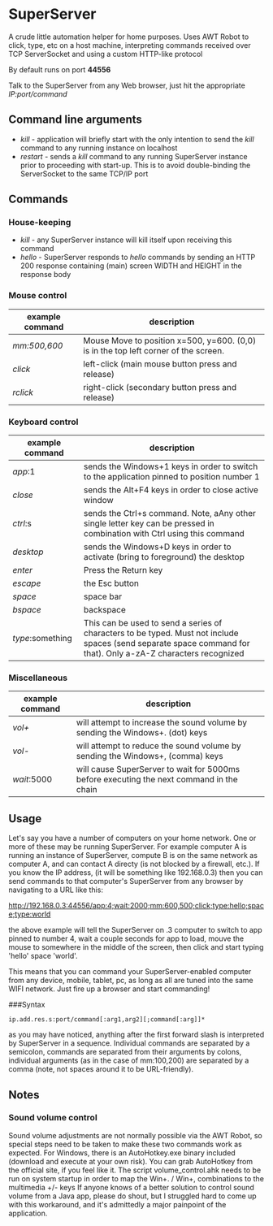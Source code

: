 # SuperServer

A crude little automation helper for home purposes. Uses AWT Robot to click, type, etc on a host machine, interpreting commands received over TCP ServerSocket and using a custom HTTP-like protocol

By default runs on port **44556**

Talk to the SuperServer from any Web browser, just hit the appropriate *IP:port/command*


## Command line arguments

- *kill* - application will briefly start with the only intention to send the *kill* command to any running instance on localhost
- *restart* - sends a *kill* command to any running SuperServer instance prior to proceeding with start-up. This is to avoid double-binding the ServerSocket to the same TCP/IP port

## Commands

### House-keeping

- *kill* - any SuperServer instance will kill itself upon receiving this command
- *hello* - SuperServer responds to *hello* commands by sending an HTTP 200 response containing (main) screen WIDTH and HEIGHT in the response body

### Mouse control

| **example command** | **description**                                                                   |
|-------------------|-------------------------------------------------------------------------------------|
| *mm:500,600*      | Mouse Move to position x=500, y=600. (0,0) is in the top left corner of the screen. |
| *click*           | left-click (main mouse button press and release)                                    |
| *rclick*          | right-click (secondary button press and release)                                    |

### Keyboard control

| example command | description |
|-----------------|-------------|
| *app*:1 | sends the Windows+1 keys in order to switch to the application pinned to position number 1 |
| *close* | sends the Alt+F4 keys in order to close active window|
| *ctrl*:s | sends the Ctrl+s command. Note, aAny other single letter key can be pressed in combination with Ctrl using this command |
| *desktop* | sends the Windows+D keys in order to activate (bring to foreground) the desktop |
| *enter* | Press the Return key |
| *escape* | the Esc button |
| *space* | space bar |
| *bspace* | backspace |
| *type*:something | This can be used to send a series of characters to be typed. Must not include spaces (send separate space command for that).  Only a-zA-Z characters recognized |

### Miscellaneous

| example command | description |
|-----------------|-------------|
| *vol+* | will attempt to increase the sound volume by sending the Windows+. (dot) keys |
| *vol-* | will attempt to reduce the sound volume by sending the Windows+, (comma) keys |
| *wait*:5000 | will cause SuperServer to wait for 5000ms before executing the next command in the chain |


## Usage

Let's say you have a number of computers on your home network. One or more of these may be running SuperServer. For example computer A is running an instance of SuperServer, compute B is on the same network as computer A, and can contact A directy (is not blocked by a firewall, etc.). If you know the IP address, (it will be something like 192.168.0.3) then you can send commands to that computer's SuperServer from any browser by navigating to a URL like this:

http://192.168.0.3:44556/app:4;wait:2000;mm:600,500;click;type:hello;space;type:world

the above example will tell the SuperServer on .3 computer to switch to app pinned to number 4, wait a couple seconds for app to load, mouve the mouse to somewhere in the middle of the screen, then click and start typing 'hello' space 'world'.

This means that you can command your SuperServer-enabled computer from any device, mobile, tablet, pc, as long as all are tuned into the same WIFI network. Just fire up a browser and start commanding!

###Syntax

`ip.add.res.s:port/command[:arg1,arg2][;command[:arg]]*`

as you may have noticed, anything after the first forward slash is interpreted by SuperServer in a sequence. Individual commands are separated by a semicolon, commands are separated from their arguments by colons, individual arguments (as in the case of mm:100,200) are separated by a comma (note, not spaces around it to be URL-friendly).


## Notes

### Sound volume control
Sound volume adjustments are not normally possible via the AWT Robot, so special steps need to be taken to make these two commands work as expected. For Windows, there is an AutoHotkey.exe binary included (download and execute at your own risk). You can grab AutoHotkey from the official site, if you feel like it. The script volume_control.ahk needs to be run on system startup in order to map the Win+. / Win+, combinations to the multimedia +/- keys
If anyone knows of a better solution to control sound volume from a Java app, please do shout, but I struggled hard to come up with this workaround, and it's admittedly a major painpoint of the application.


